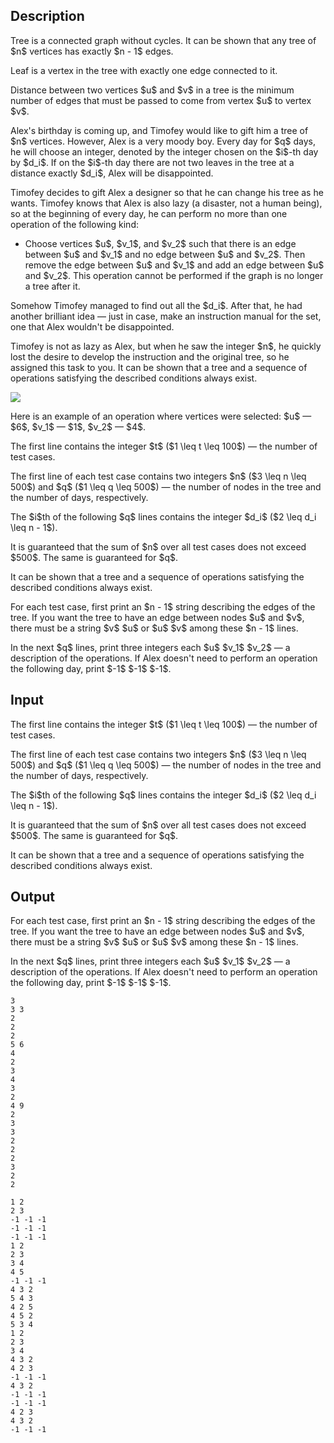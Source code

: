 ## Description

<div><p><span class="tex-font-style-it">Tree</span> is a connected graph without cycles. It can be shown that any tree of $n$ vertices has exactly $n - 1$ edges.</p><p><span class="tex-font-style-it">Leaf</span> is a vertex in the tree with exactly one edge connected to it.</p><p><span class="tex-font-style-it">Distance</span> between two vertices $u$ and $v$ in a tree is the minimum number of edges that must be passed to come from vertex $u$ to vertex $v$.</p><p>Alex's birthday is coming up, and Timofey would like to gift him a tree of $n$ vertices. However, Alex is a very moody boy. Every day for $q$ days, he will choose an integer, denoted by the integer chosen on the $i$-th day by $d_i$. If on the $i$-th day there are not two leaves in the tree at a distance <span class="tex-font-style-bf">exactly</span> $d_i$, Alex will be <span class="tex-font-style-it">disappointed</span>.</p><p>Timofey decides to gift Alex a designer so that he can change his tree as he wants. Timofey knows that Alex is also lazy (a disaster, not a human being), so at the beginning of every day, he can perform <span class="tex-font-style-bf">no more</span> than one operation of the following kind:</p><ul><li> Choose vertices $u$, $v_1$, and $v_2$ such that there is an edge between $u$ and $v_1$ and no edge between $u$ and $v_2$. Then remove the edge between $u$ and $v_1$ and add an edge between $u$ and $v_2$. This operation <span class="tex-font-style-bf">cannot</span> be performed if the graph is no longer a tree after it.</li></ul><p>Somehow Timofey managed to find out all the $d_i$. After that, he had another brilliant idea&nbsp;— just in case, make an instruction manual for the set, one that Alex wouldn't be <span class="tex-font-style-it">disappointed</span>.</p><p>Timofey is not as lazy as Alex, but when he saw the integer $n$, he quickly lost the desire to develop the instruction and the original tree, so he assigned this task to you. It can be shown that a tree and a sequence of operations satisfying the described conditions always exist.</p><p><img class="tex-graphics" src="file://Rsj4qwSK.png" style="max-width: 100.0%;max-height: 100.0%;"></p><p>Here is an example of an operation where vertices were selected: $u$&nbsp;— $6$, $v_1$&nbsp;— $1$, $v_2$&nbsp;— $4$.</p></div><div class="input-specification"><p>The first line contains the integer $t$ ($1 \leq t \leq 100$)&nbsp;— the number of test cases.</p><p>The first line of each test case contains two integers $n$ ($3 \leq n \leq 500$) and $q$ ($1 \leq q \leq 500$)&nbsp;— the number of nodes in the tree and the number of days, respectively.</p><p>The $i$th of the following $q$ lines contains the integer $d_i$ ($2 \leq d_i \leq n - 1$).</p><p>It is guaranteed that the sum of $n$ over all test cases does not exceed $500$. The same is guaranteed for $q$.</p><p>It can be shown that a tree and a sequence of operations satisfying the described conditions always exist.</p></div><div class="output-specification"><p>For each test case, first print an $n - 1$ string describing the edges of the tree. If you want the tree to have an edge between nodes $u$ and $v$, there must be a string $v$ $u$ or $u$ $v$ among these $n - 1$ lines.</p><p>In the next $q$ lines, print three integers each $u$ $v_1$ $v_2$&nbsp;— a description of the operations. If Alex doesn't need to perform an operation the following day, print $-1$ $-1$ $-1$.</p></div>

## Input

<p>The first line contains the integer $t$ ($1 \leq t \leq 100$)&nbsp;— the number of test cases.</p><p>The first line of each test case contains two integers $n$ ($3 \leq n \leq 500$) and $q$ ($1 \leq q \leq 500$)&nbsp;— the number of nodes in the tree and the number of days, respectively.</p><p>The $i$th of the following $q$ lines contains the integer $d_i$ ($2 \leq d_i \leq n - 1$).</p><p>It is guaranteed that the sum of $n$ over all test cases does not exceed $500$. The same is guaranteed for $q$.</p><p>It can be shown that a tree and a sequence of operations satisfying the described conditions always exist.</p>

## Output

<p>For each test case, first print an $n - 1$ string describing the edges of the tree. If you want the tree to have an edge between nodes $u$ and $v$, there must be a string $v$ $u$ or $u$ $v$ among these $n - 1$ lines.</p><p>In the next $q$ lines, print three integers each $u$ $v_1$ $v_2$&nbsp;— a description of the operations. If Alex doesn't need to perform an operation the following day, print $-1$ $-1$ $-1$.</p>





```input1|2,3,4,5,13,14,15,16,17,18,19,20,21,22
3
3 3
2
2
2
5 6
4
2
3
4
3
2
4 9
2
3
3
2
2
2
3
2
2
```




```output1
1 2
2 3
-1 -1 -1
-1 -1 -1
-1 -1 -1
1 2
2 3
3 4
4 5
-1 -1 -1
4 3 2
5 4 3
4 2 5
4 5 2
5 3 4
1 2
2 3
3 4
4 3 2
4 2 3
-1 -1 -1
4 3 2
-1 -1 -1
-1 -1 -1
4 2 3
4 3 2
-1 -1 -1
```


